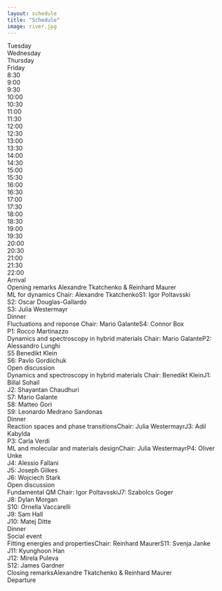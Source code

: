 ```yaml
---
layout: schedule
title: "Schedule"
image: river.jpg
---
```


<div class="scheduleContainer">

  <div class="header" style="grid-column: 2;">Tuesday</div>
  <div class="header" style="grid-column: 3;">Wednesday</div>
  <div class="header" style="grid-column: 4;">Thursday</div>
  <div class="header" style="grid-column: 5;">Friday</div>

  <!-- TIMES -->
  <div class="time start-830">8:30</div>
  <div class="time start-900">9:00</div>
  <div class="time start-930">9:30</div>
  <div class="time start-1000">10:00</div>
  <div class="time start-1030">10:30</div>
  <div class="time start-1100">11:00</div>
  <div class="time start-1130">11:30</div>
  <div class="time start-1200">12:00</div>
  <div class="time start-1230">12:30</div>
  <div class="time start-1300">13:00</div>
  <div class="time start-1330">13:30</div>
  <div class="time start-1400">14:00</div>
  <div class="time start-1430">14:30</div>
  <div class="time start-1500">15:00</div>
  <div class="time start-1530">15:30</div>
  <div class="time start-1600">16:00</div>
  <div class="time start-1630">16:30</div>
  <div class="time start-1700">17:00</div>
  <div class="time start-1730">17:30</div>
  <div class="time start-1800">18:00</div>
  <div class="time start-1830">18:30</div>
  <div class="time start-1900">19:00</div>
  <div class="time start-1930">19:30</div>
  <div class="time start-2000">20:00</div>
  <div class="time start-2030">20:30</div>
  <div class="time start-2100">21:00</div>
  <div class="time start-2130">21:30</div>
  <div class="time start-2200">22:00</div>
  
  <!-- EVENTS -->
  <div class="event stage-arrival start-830 end-1600 length-1">Arrival</div>
  <div class="event stage-opening start-1630 end-1700 length-1">Opening remarks <span>Alexandre Tkatchenko & Reinhard Maurer</span></div>
  <div class="event stage-ML start-1730 end-1800 length-1">ML for dynamics <span>Chair: Alexandre Tkatchenko</span><span class="left">S1: Igor Poltavsski<br>S2: Oscar Douglas-Gallardo<br>S3: Julia Westermayr</span></div>
  <div class="event stage-break start-1830 end-1930 length-1">Dinner</div>
  <div class="event stage-other start-2000 end-2130 length-1">Fluctuations and reponse <span>Chair: Mario Galante</span><span class="left">S4: Connor Box<br>P1: Rocco Martinazzo</span></div>
  
  <div class="event stage-dynspec start-830 end-1030 length-1">Dynamics and spectroscopy in hybrid materials <span>Chair: Mario Galante</span><span class="left">P2: Alessandro Lunghi<br>S5 Benedikt Klein<br>S6: Pavlo Gordiichuk</span></div>
  <div class="event stage-open start-1100 end-1630 length-1">Open discussion</div>
  <div class="event stage-dynspec start-1700 end-1900 length-1">Dynamics and spectroscopy in hybrid materials <span>Chair: Benedikt Klein</span><span class="left">J1: Billal Sohail<br>J2: Shayantan Chaudhuri<br>S7: Mario Galante<br>S8: Matteo Gori<br>S9: Leonardo Medrano Sandonas</span></div>
  <div class="event stage-break start-1930 end-2000 length-1">Dinner</div>
  <div class="event stage-other start-2030 end-2200 length-1">Reaction spaces and phase transitions<span>Chair: Julia Westermayr</span><span class="left">J3: Adil Kabylda<br>P3: Carla Verdi</span></div>

  <div class="event stage-ML start-830 end-1030 length-1"> ML and molecular and materials design<span>Chair: Julia Westermayr</span><span class="left">P4: Oliver Unke<br>J4: Alessio Fallani<br>J5: Joseph Gilkes<br>J6: Wojciech Stark</span></div>
  <div class="event stage-open start-1100 end-1730 length-1">Open discussion</div>
  <div class="event stage-other start-1800 end-1930 length-1">Fundamental QM <span>Chair: Igor Poltavsski</span><span class="left">J7: Szabolcs Goger<br>J8: Dylan Morgan<br>S10: Ornella Vaccarelli<br>J9: Sam Hall<br>J10: Matej Ditte</span></div>
  <div class="event stage-break start-2000 end-2030 length-1">Dinner</div>
  <div class="event stage-open start-2100 end-2200 length-1">Social event</div>

  <div class="event stage-ML start-830 end-1000 length-1">Fitting energies and properties<span>Chair: Reinhard Maurer</span><span class="left">S11: Svenja Janke<br>J11: Kyunghoon Han<br>J12: Mirela Puleva<br>S12: James Gardner</span></div>
  <div class="event stage-opening start-1030 end-1100 length-1">Closing remarks<span>Alexandre Tkatchenko & Reinhard Maurer</span></div>
  <div class="event stage-arrival start-1130 end-2200 length-1">Departure</div>
  
</div>